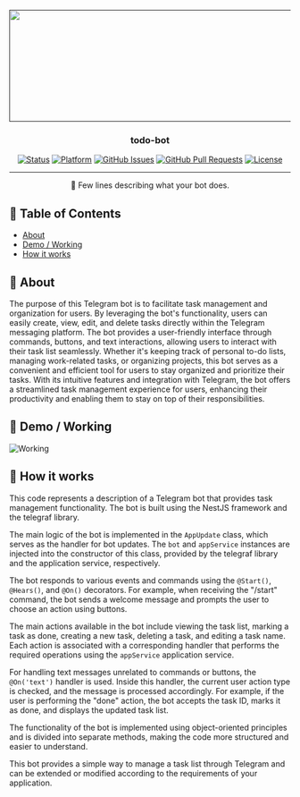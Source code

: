 <p align="center">
  <a href="" rel="noopener">
 <img width=2000px height=200px src="https://i.imgur.com/46Gwmet.gif" alt="Bot logo"></a>
</p>

<h3 align="center">todo-bot</h3>

<div align="center">

[![Status](https://img.shields.io/badge/status-active-success.svg)]()
[![Platform](https://img.shields.io/badge/platform-reddit-orange.svg)](https://www.reddit.com/user/Wordbook_Bot)
[![GitHub Issues](https://img.shields.io/github/issues/kylelobo/The-Documentation-Compendium.svg)](https://github.com/kylelobo/The-Documentation-Compendium/issues)
[![GitHub Pull Requests](https://img.shields.io/github/issues-pr/kylelobo/The-Documentation-Compendium.svg)](https://github.com/kylelobo/The-Documentation-Compendium/pulls)
[![License](https://img.shields.io/badge/license-MIT-blue.svg)](/LICENSE)

</div>

---

<p align="center"> 🤖 Few lines describing what your bot does.
    <br> 
</p>

## 📝 Table of Contents

- [About](#about)
- [Demo / Working](#demo)
- [How it works](#working)


## 🧐 About <a name = "about"></a>

The purpose of this Telegram bot is to facilitate task management and organization for users. By leveraging the bot's functionality, users can easily create, view, edit, and delete tasks directly within the Telegram messaging platform. The bot provides a user-friendly interface through commands, buttons, and text interactions, allowing users to interact with their task list seamlessly. Whether it's keeping track of personal to-do lists, managing work-related tasks, or organizing projects, this bot serves as a convenient and efficient tool for users to stay organized and prioritize their tasks. With its intuitive features and integration with Telegram, the bot offers a streamlined task management experience for users, enhancing their productivity and enabling them to stay on top of their responsibilities.

## 🎥 Demo / Working <a name = "demo"></a>

![Working](https://media.giphy.com/media/20NLMBm0BkUOwNljwv/giphy.gif)

## 💭 How it works <a name = "working"></a>

This code represents a description of a Telegram bot that provides task management functionality. The bot is built using the NestJS framework and the telegraf library.

The main logic of the bot is implemented in the `AppUpdate` class, which serves as the handler for bot updates. The `bot` and `appService` instances are injected into the constructor of this class, provided by the telegraf library and the application service, respectively.

The bot responds to various events and commands using the `@Start()`, `@Hears()`, and `@On()` decorators. For example, when receiving the "/start" command, the bot sends a welcome message and prompts the user to choose an action using buttons.

The main actions available in the bot include viewing the task list, marking a task as done, creating a new task, deleting a task, and editing a task name. Each action is associated with a corresponding handler that performs the required operations using the `appService` application service.

For handling text messages unrelated to commands or buttons, the `@On('text')` handler is used. Inside this handler, the current user action type is checked, and the message is processed accordingly. For example, if the user is performing the "done" action, the bot accepts the task ID, marks it as done, and displays the updated task list.

The functionality of the bot is implemented using object-oriented principles and is divided into separate methods, making the code more structured and easier to understand.

This bot provides a simple way to manage a task list through Telegram and can be extended or modified according to the requirements of your application.


